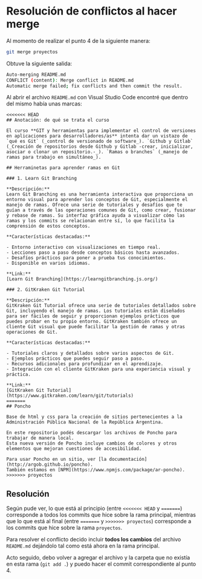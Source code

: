 # Resolución de conflictos al hacer merge

Al momento de realizar el punto 4 de la siguiente manera:

```bash
git merge proyectos
```

Obtuve la siguiente salida:

```bash
Auto-merging README.md
CONFLICT (content): Merge conflict in README.md
Automatic merge failed; fix conflicts and then commit the result.
```

Al abrir el archivo `README.md` con Visual Studio Code encontré que dentro del mismo había unas marcas:

```
<<<<<<< HEAD
## Anotación: de qué se trata el curso

El curso **GIT y herramientas para implementar el control de versiones en aplicaciones para desarrolladores/as** intenta dar un vistazo de `qué es Git` (_control de versionado de software_). `Github y Gitlab` (_Creación de repositorios desde Github y Gitlab -crear, inicializar, asociar o clonar un repositorio.-_). `Ramas o branches` (_manejo de ramas para trabajo en simultáneo_).

## Herraminetas para aprender ramas en Git

### 1. Learn Git Branching

**Descripción:**
Learn Git Branching es una herramienta interactiva que proporciona un entorno visual para aprender los conceptos de Git, especialmente el manejo de ramas. Ofrece una serie de tutoriales y desafíos que te guían a través de las operaciones comunes de Git, como crear, fusionar y rebase de ramas. Su interfaz gráfica ayuda a visualizar cómo las ramas y los commits se relacionan entre sí, lo que facilita la comprensión de estos conceptos.

**Características destacadas:**

- Entorno interactivo con visualizaciones en tiempo real.
- Lecciones paso a paso desde conceptos básicos hasta avanzados.
- Desafíos prácticos para poner a prueba tus conocimientos.
- Disponible en varios idiomas.

**Link:**
[Learn Git Branching](https://learngitbranching.js.org/)

### 2. GitKraken Git Tutorial

**Descripción:**
GitKraken Git Tutorial ofrece una serie de tutoriales detallados sobre Git, incluyendo el manejo de ramas. Los tutoriales están diseñados para ser fáciles de seguir y proporcionan ejemplos prácticos que puedes probar en tu propio entorno. GitKraken también ofrece un cliente Git visual que puede facilitar la gestión de ramas y otras operaciones de Git.

**Características destacadas:**

- Tutoriales claros y detallados sobre varios aspectos de Git.
- Ejemplos prácticos que puedes seguir paso a paso.
- Recursos adicionales para profundizar en el aprendizaje.
- Integración con el cliente GitKraken para una experiencia visual y práctica.

**Link:**
[GitKraken Git Tutorial](https://www.gitkraken.com/learn/git/tutorials)
=======
## Poncho

Base de html y css para la creación de sitios pertenecientes a la Administración Pública Nacional de la República Argentina.

En este repositorio podés descargar los archivos de Poncho para trabajar de manera local.
Esta nueva versión de Poncho incluye cambios de colores y otros elementos que mejoran cuestiones de accesibilidad.

Para usar Poncho en un sitio, ver [la documentación](http://argob.github.io/poncho).
También estamos en [NPM](https://www.npmjs.com/package/ar-poncho).
>>>>>>> proyectos
```

## Resolución

Según pude ver, lo que está al principio (entre `<<<<<<< HEAD` y `=======`) corresponde a todos los commits que hice sobre la rama principal, mientras que lo que está al final (entre `=======` y `>>>>>>> proyectos`) corresponde a los commits que hice sobre la rama `proyectos`.

Para resolver el conflicto decido incluir **todos los cambios** del archivo `README.md` dejándolo tal como está ahora en la rama principal.

Acto seguido, debo volver a agregar el archivo y la carpeta que no existía en esta rama (`git add .`) y puedo hacer el commit correspondiente al punto 4.
